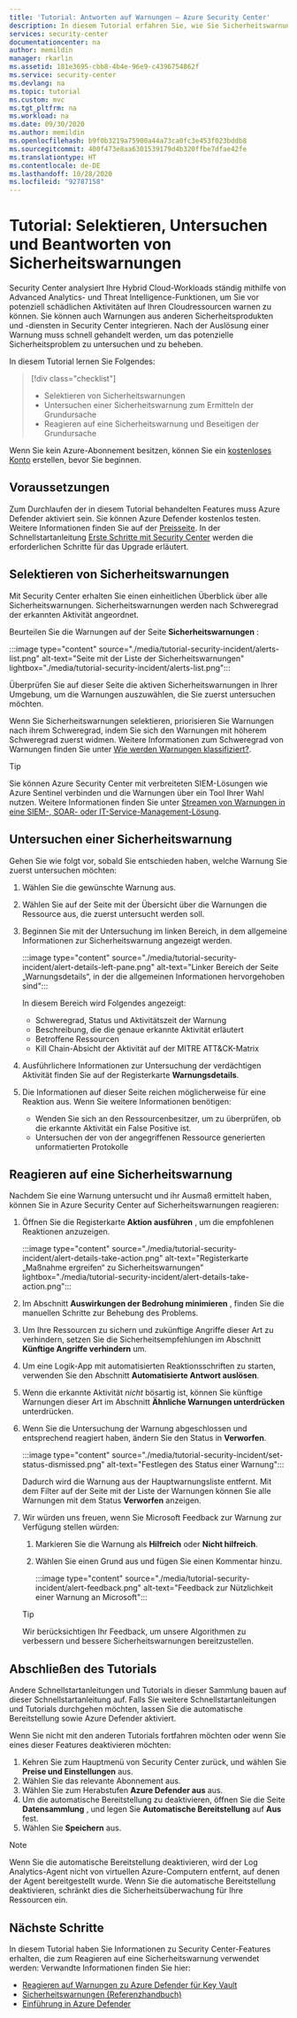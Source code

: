 ```yaml
---
title: 'Tutorial: Antworten auf Warnungen – Azure Security Center'
description: In diesem Tutorial erfahren Sie, wie Sie Sicherheitswarnungen selektieren und die Grundursache und den Bereich eines Vorfalls ermitteln.
services: security-center
documentationcenter: na
author: memildin
manager: rkarlin
ms.assetid: 181e3695-cbb8-4b4e-96e9-c4396754862f
ms.service: security-center
ms.devlang: na
ms.topic: tutorial
ms.custom: mvc
ms.tgt_pltfrm: na
ms.workload: na
ms.date: 09/30/2020
ms.author: memildin
ms.openlocfilehash: b9f0b3219a75900a44a73ca0fc3e453f023bddb8
ms.sourcegitcommit: 400f473e8aa6301539179d4b320ffbe7dfae42fe
ms.translationtype: HT
ms.contentlocale: de-DE
ms.lasthandoff: 10/28/2020
ms.locfileid: "92787158"
---
```

# <a name="tutorial-triage-investigate-and-respond-to-security-alerts"></a>Tutorial: Selektieren, Untersuchen und Beantworten von Sicherheitswarnungen
Security Center analysiert Ihre Hybrid Cloud-Workloads ständig mithilfe von Advanced Analytics- und Threat Intelligence-Funktionen, um Sie vor potenziell schädlichen Aktivitäten auf Ihren Cloudressourcen warnen zu können. Sie können auch Warnungen aus anderen Sicherheitsprodukten und -diensten in Security Center integrieren. Nach der Auslösung einer Warnung muss schnell gehandelt werden, um das potenzielle Sicherheitsproblem zu untersuchen und zu beheben. 

In diesem Tutorial lernen Sie Folgendes:

> [!div class="checklist"]
> * Selektieren von Sicherheitswarnungen
> * Untersuchen einer Sicherheitswarnung zum Ermitteln der Grundursache
> * Reagieren auf eine Sicherheitswarnung und Beseitigen der Grundursache

Wenn Sie kein Azure-Abonnement besitzen, können Sie ein [kostenloses Konto](https://azure.microsoft.com/free/) erstellen, bevor Sie beginnen.

## <a name="prerequisites"></a>Voraussetzungen
Zum Durchlaufen der in diesem Tutorial behandelten Features muss Azure Defender aktiviert sein. Sie können Azure Defender kostenlos testen. Weitere Informationen finden Sie auf der [Preisseite](https://azure.microsoft.com/pricing/details/security-center/). In der Schnellstartanleitung [Erste Schritte mit Security Center](security-center-get-started.md) werden die erforderlichen Schritte für das Upgrade erläutert.


## <a name="triage-security-alerts"></a>Selektieren von Sicherheitswarnungen
Mit Security Center erhalten Sie einen einheitlichen Überblick über alle Sicherheitswarnungen. Sicherheitswarnungen werden nach Schweregrad der erkannten Aktivität angeordnet. 

Beurteilen Sie die Warnungen auf der Seite **Sicherheitswarnungen** :

:::image type="content" source="./media/tutorial-security-incident/alerts-list.png" alt-text="Seite mit der Liste der Sicherheitswarnungen" lightbox="./media/tutorial-security-incident/alerts-list.png":::

Überprüfen Sie auf dieser Seite die aktiven Sicherheitswarnungen in Ihrer Umgebung, um die Warnungen auszuwählen, die Sie zuerst untersuchen möchten.

Wenn Sie Sicherheitswarnungen selektieren, priorisieren Sie Warnungen nach ihrem Schweregrad, indem Sie sich den Warnungen mit höherem Schweregrad zuerst widmen. Weitere Informationen zum Schweregrad von Warnungen finden Sie unter [Wie werden Warnungen klassifiziert?](security-center-alerts-overview.md#how-are-alerts-classified).

> [!TIP]
> Sie können Azure Security Center mit verbreiteten SIEM-Lösungen wie Azure Sentinel verbinden und die Warnungen über ein Tool Ihrer Wahl nutzen. Weitere Informationen finden Sie unter [Streamen von Warnungen in eine SIEM-, SOAR- oder IT-Service-Management-Lösung](export-to-siem.md).


## <a name="investigate-a-security-alert"></a>Untersuchen einer Sicherheitswarnung

Gehen Sie wie folgt vor, sobald Sie entschieden haben, welche Warnung Sie zuerst untersuchen möchten:

1. Wählen Sie die gewünschte Warnung aus.
1. Wählen Sie auf der Seite mit der Übersicht über die Warnungen die Ressource aus, die zuerst untersucht werden soll.
1. Beginnen Sie mit der Untersuchung im linken Bereich, in dem allgemeine Informationen zur Sicherheitswarnung angezeigt werden.

    :::image type="content" source="./media/tutorial-security-incident/alert-details-left-pane.png" alt-text="Linker Bereich der Seite „Warnungsdetails“, in der die allgemeinen Informationen hervorgehoben sind":::

    In diesem Bereich wird Folgendes angezeigt:
    - Schweregrad, Status und Aktivitätszeit der Warnung
    - Beschreibung, die die genaue erkannte Aktivität erläutert
    - Betroffene Ressourcen
    - Kill Chain-Absicht der Aktivität auf der MITRE ATT&CK-Matrix

1. Ausführlichere Informationen zur Untersuchung der verdächtigen Aktivität finden Sie auf der Registerkarte **Warnungsdetails**.

1. Die Informationen auf dieser Seite reichen möglicherweise für eine Reaktion aus. Wenn Sie weitere Informationen benötigen:

    - Wenden Sie sich an den Ressourcenbesitzer, um zu überprüfen, ob die erkannte Aktivität ein False Positive ist.
    - Untersuchen der von der angegriffenen Ressource generierten unformatierten Protokolle

## <a name="respond-to-a-security-alert"></a>Reagieren auf eine Sicherheitswarnung
Nachdem Sie eine Warnung untersucht und ihr Ausmaß ermittelt haben, können Sie in Azure Security Center auf Sicherheitswarnungen reagieren:

1.  Öffnen Sie die Registerkarte **Aktion ausführen** , um die empfohlenen Reaktionen anzuzeigen.

    :::image type="content" source="./media/tutorial-security-incident/alert-details-take-action.png" alt-text="Registerkarte „Maßnahme ergreifen“ zu Sicherheitswarnungen" lightbox="./media/tutorial-security-incident/alert-details-take-action.png":::

1.  Im Abschnitt **Auswirkungen der Bedrohung minimieren** , finden Sie die manuellen Schritte zur Behebung des Problems.
1.  Um Ihre Ressourcen zu sichern und zukünftige Angriffe dieser Art zu verhindern, setzen Sie die Sicherheitsempfehlungen im Abschnitt **Künftige Angriffe verhindern** um.
1.  Um eine Logik-App mit automatisierten Reaktionsschriften zu starten, verwenden Sie den Abschnitt **Automatisierte Antwort auslösen**.
1.  Wenn die erkannte Aktivität *nicht* bösartig ist, können Sie künftige Warnungen dieser Art im Abschnitt **Ähnliche Warnungen unterdrücken** unterdrücken.

1.  Wenn Sie die Untersuchung der Warnung abgeschlossen und entsprechend reagiert haben, ändern Sie den Status in **Verworfen**.

    :::image type="content" source="./media/tutorial-security-incident/set-status-dismissed.png" alt-text="Festlegen des Status einer Warnung":::

    Dadurch wird die Warnung aus der Hauptwarnungsliste entfernt. Mit dem Filter auf der Seite mit der Liste der Warnungen können Sie alle Warnungen mit dem Status **Verworfen** anzeigen.

1.  Wir würden uns freuen, wenn Sie Microsoft Feedback zur Warnung zur Verfügung stellen würden:
    1. Markieren Sie die Warnung als **Hilfreich** oder **Nicht hilfreich**.
    1. Wählen Sie einen Grund aus und fügen Sie einen Kommentar hinzu.

        :::image type="content" source="./media/tutorial-security-incident/alert-feedback.png" alt-text="Feedback zur Nützlichkeit einer Warnung an Microsoft":::

    > [!TIP]
    > Wir berücksichtigen Ihr Feedback, um unsere Algorithmen zu verbessern und bessere Sicherheitswarnungen bereitzustellen.

## <a name="end-the-tutorial"></a>Abschließen des Tutorials

Andere Schnellstartanleitungen und Tutorials in dieser Sammlung bauen auf dieser Schnellstartanleitung auf. Falls Sie weitere Schnellstartanleitungen und Tutorials durchgehen möchten, lassen Sie die automatische Bereitstellung sowie Azure Defender aktiviert. 

Wenn Sie nicht mit den anderen Tutorials fortfahren möchten oder wenn Sie eines dieser Features deaktivieren möchten:

1. Kehren Sie zum Hauptmenü von Security Center zurück, und wählen Sie **Preise und Einstellungen** aus.
1. Wählen Sie das relevante Abonnement aus.
1. Wählen Sie zum Herabstufen **Azure Defender aus** aus.
1. Um die automatische Bereitstellung zu deaktivieren, öffnen Sie die Seite **Datensammlung** , und legen Sie **Automatische Bereitstellung** auf **Aus** fest.
4. Wählen Sie **Speichern** aus.

>[!NOTE]
> Wenn Sie die automatische Bereitstellung deaktivieren, wird der Log Analytics-Agent nicht von virtuellen Azure-Computern entfernt, auf denen der Agent bereitgestellt wurde. Wenn Sie die automatische Bereitstellung deaktivieren, schränkt dies die Sicherheitsüberwachung für Ihre Ressourcen ein.
>

## <a name="next-steps"></a>Nächste Schritte
In diesem Tutorial haben Sie Informationen zu Security Center-Features erhalten, die zum Reagieren auf eine Sicherheitswarnung verwendet werden: Verwandte Informationen finden Sie hier:

- [Reagieren auf Warnungen zu Azure Defender für Key Vault](defender-for-key-vault-usage.md)
- [Sicherheitswarnungen (Referenzhandbuch)](alerts-reference.md)
- [Einführung in Azure Defender](azure-defender.md)
